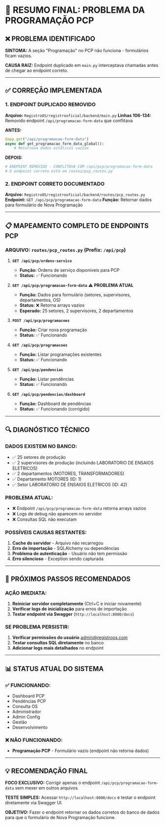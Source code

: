 # 🎯 RESUMO FINAL: PROBLEMA DA PROGRAMAÇÃO PCP

## ❌ PROBLEMA IDENTIFICADO

**SINTOMA:** A seção "Programação" no PCP não funciona - formulários ficam vazios.

**CAUSA RAIZ:** Endpoint duplicado em `main.py` interceptava chamadas antes de chegar ao endpoint correto.

---

## ✅ CORREÇÃO IMPLEMENTADA

### 1. **ENDPOINT DUPLICADO REMOVIDO**
**Arquivo:** `RegistroOS/registrooficial/backend/main.py`
**Linhas 106-134:** Removido endpoint `/api/programacao-form-data` que conflitava

**ANTES:**
```python
@app.get("/api/programacao-form-data")
async def get_programacao_form_data_global():
    # Retornava dados estáticos vazios
```

**DEPOIS:**
```python
# ENDPOINT REMOVIDO - CONFLITAVA COM /api/pcp/programacao-form-data
# O endpoint correto está em routes/pcp_routes.py
```

### 2. **ENDPOINT CORRETO DOCUMENTADO**
**Arquivo:** `RegistroOS/registrooficial/backend/routes/pcp_routes.py`
**Endpoint:** `GET /api/pcp/programacao-form-data`
**Função:** Retornar dados para formulário de Nova Programação

---

## 📋 MAPEAMENTO COMPLETO DE ENDPOINTS PCP

### **ARQUIVO:** `routes/pcp_routes.py` (Prefix: `/api/pcp`)

1. **`GET /api/pcp/ordens-servico`**
   - **Função:** Ordens de serviço disponíveis para PCP
   - **Status:** ✅ Funcionando

2. **`GET /api/pcp/programacao-form-data`** ⚠️ **PROBLEMA ATUAL**
   - **Função:** Dados para formulário (setores, supervisores, departamentos, OS)
   - **Status:** ❌ Retorna arrays vazios
   - **Esperado:** 25 setores, 2 supervisores, 2 departamentos

3. **`POST /api/pcp/programacoes`**
   - **Função:** Criar nova programação
   - **Status:** ✅ Funcionando

4. **`GET /api/pcp/programacoes`**
   - **Função:** Listar programações existentes
   - **Status:** ✅ Funcionando

5. **`GET /api/pcp/pendencias`**
   - **Função:** Listar pendências
   - **Status:** ✅ Funcionando

6. **`GET /api/pcp/pendencias/dashboard`**
   - **Função:** Dashboard de pendências
   - **Status:** ✅ Funcionando (corrigido)

---

## 🔍 DIAGNÓSTICO TÉCNICO

### **DADOS EXISTEM NO BANCO:**
- ✅ 25 setores de produção
- ✅ 2 supervisores de produção (incluindo LABORATORIO DE ENSAIOS ELETRICOS)
- ✅ 2 departamentos (MOTORES, TRANSFORMADORES)
- ✅ Departamento MOTORES (ID: 1)
- ✅ Setor LABORATORIO DE ENSAIOS ELETRICOS (ID: 42)

### **PROBLEMA ATUAL:**
- ❌ Endpoint `/api/pcp/programacao-form-data` retorna arrays vazios
- ❌ Logs de debug não aparecem no servidor
- ❌ Consultas SQL não executam

### **POSSÍVEIS CAUSAS RESTANTES:**
1. **Cache do servidor** - Arquivo não recarregou
2. **Erro de importação** - SQLAlchemy ou dependências
3. **Problema de autenticação** - Usuário não tem permissão
4. **Erro silencioso** - Exception sendo capturada

---

## 🎯 PRÓXIMOS PASSOS RECOMENDADOS

### **AÇÃO IMEDIATA:**
1. **Reiniciar servidor completamente** (Ctrl+C e iniciar novamente)
2. **Verificar logs de inicialização** para erros de importação
3. **Testar endpoint via Swagger** (`http://localhost:8000/docs`)

### **SE PROBLEMA PERSISTIR:**
1. **Verificar permissões do usuário** admin@registroos.com
2. **Testar consultas SQL diretamente** no banco
3. **Adicionar logs mais detalhados** no endpoint

---

## 📊 STATUS ATUAL DO SISTEMA

### **✅ FUNCIONANDO:**
- Dashboard PCP
- Pendências PCP
- Consulta OS
- Administrador
- Admin Config
- Gestão
- Desenvolvimento

### **❌ NÃO FUNCIONANDO:**
- **Programação PCP** - Formulário vazio (endpoint não retorna dados)

---

## 💡 RECOMENDAÇÃO FINAL

**FOCO EXCLUSIVO:** Corrigir apenas o endpoint `/api/pcp/programacao-form-data` sem mexer em outros arquivos.

**TESTE SIMPLES:** Acessar `http://localhost:8000/docs` e testar o endpoint diretamente via Swagger UI.

**OBJETIVO:** Fazer o endpoint retornar os dados corretos do banco de dados para que o formulário de Nova Programação funcione.
